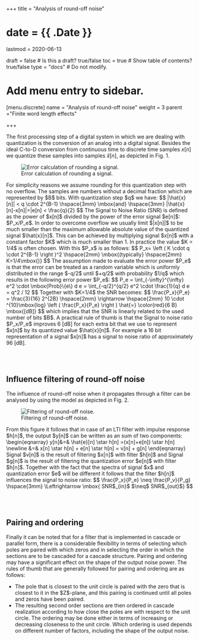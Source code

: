 +++
title = "Analysis of round-off noise"

# date = {{ .Date }}
lastmod = 2020-06-13

draft = false  # Is this a draft? true/false
toc = true  # Show table of contents? true/false
type = "docs"  # Do not modify.

# Add menu entry to sidebar.
[menu.discrete]
  name = "Analysis of round-off noise"
  weight = 3
  parent ="Finite word length effects"

+++

The first processing step of a digital system in which we are dealing with quantization is the conversion of an analog into a digital signal. Besides the ideal C-to-D conversion from continuous time to discrete time samples $x[n]$ we quantize these samples into samples $\hat{x}[n]$,
as depicted in Fig. 1.
<div style="max-width: 600px; margin: auto">
  <figure>
    <img
      src="/../files/7.Images/discrete/finitewordlength/rounding.svg"
      alt="Error calculation of rounding a signal."
    />
    <figcaption class="numbered">
      Error calculation of rounding a signal.
    </figcaption>
  </figure>
</div>
For simplicity reasons we assume rounding for this quantization step with no overflow. The samples are numbers without a decimal fraction which are represented by $B$ bits. With quantization step $q$ we have:
$$
|\hat{x}[n]| < q \cdot 2^{B-1} \hspace{3mm} \mbox{and} \hspace{3mm}
|\hat{x}[n]-x[n]|=|e[n] < \frac{q}{2}
$$
The Signal to Noise Ratio (SNR) is defined as the power of $x[n]$ divided by the power of the error signal $e[n]$: $P_x/P_e$.  In order to overcome overflow we usually limit $|x[n]|$ to be much smaller than the maximum allowable absolute value of the quantized signal $\hat{x}[n]$. This can be achieved by multiplying signal $x[n]$ with a constant factor $K$ which is much smaller than 1. In practice the value $K = 1/4$ is often chosen.
With this $P_x$ is as follows:
$$
P_x= \left ( K \cdot q \cdot 2^{B-1} \right )^2
\hspace{2mm} \mbox{(typically} \hspace{2mm} K=1/4\mbox{)}
$$
The assumption made to evaluate the error power $P_e$ is that the error can be treated as a random variable which is uniformly distributed in the range $-q/2$ until $+q/2$ with probability $1/q$  which results in the following error power $P_e$:
$$
P_e = \int_{-\infty}^{\infty} e^2 \cdot \mbox{Prob}\{e\} d e = \int_{-q/2}^{q/2} e^2 \cdot \frac{1}{q} d e = q^2 / 12
$$
Together with $K=1/4$ the SNR becomes:
$$
\frac{P_x}{P_e} = \frac{3}{16} 2^{2B} \hspace{2mm} \rightarrow \hspace{2mm}
10 \cdot ^{10}\mbox{log} \left ( \frac{P_x}{P_e} \right ) \hat{=}  \color{red}{6  B} \mbox{[dB]}
$$
which implies that the SNR is linearly related to the used number of bits $B$. A practical rule of thumb is that the Signal to noise ratio $P_x/P_e$ improves 6 [dB] for each extra bit that we use to represent $x[n]$ by its quantized value $\hat{x}[n]$. For example a 16 bit representation of a signal $x[n]$ has a signal to noise ratio of approximately 96 [dB].

<br></br>
## Influence filtering of round-off noise
The influence of round-off noise when it propagates through a filter
can be analysed by using the model as depicted in Fig. 2.
<div style="max-width: 600px; margin: auto">
  <figure>
    <img
      src="/../files/7.Images/discrete/finitewordlength/noisemodel.svg"
      alt="Filtering of round-off noise."
    />
    <figcaption class="numbered">
      Filtering of round-off noise.
    </figcaption>
  </figure>
</div>
From this figure it follows that in case of an LTI filter with impulse response $h[n]$, the output $y[n]$ can be written as an sum of two components:
\begin{eqnarray}
y[n]&=& \hat{e}[n] \star h[n] =(x[n]+e[n]) \star h[n] \newline
&=& x[n] \star h[n] + e[n] \star h[n] = v[n] + g[n]
\end{eqnarray}
Signal $v[n]$ is the result of filtering $x[n]$ with filter $h[n]$ and Signal $g[n]$ is the result of filtering the quantization error $e[n]$ with filter $h[n]$.  Together with the fact that the spectra of signal $x$ and quantization error $e$ will be different it follows that the filter $h[n]$ influences the signal to noise ratio:
$$
\frac{P_x}{P_e} \neq \frac{P_v}{P_g} \hspace{3mm} \Leftrightarrow
\mbox{ SNR$_{in}$ $\neq$ SNR$_{out}$}
$$

<br></br>
## Pairing and ordering
Finally it can be noted that for a filter that is implemented in cascade or parallel form, there is a considerable flexibility in terms of selecting which poles are paired with which zeros and in selecting the order in which the sections are to be cascaded for a cascade structure. Pairing and ordering may have a significant effect on the shape of the output noise power. The rules of thumb that are generally followed for pairing and ordering are as follows:
<ul>
  <li> The pole that is closest to the unit circle is paired with the zero that is closest to it in the $Z$-plane, and this pairing is continued until all poles and zeros have been paired.</li>
  <li>  The resulting second order sections are then ordered in cascade realization according to how close the poles are with respect to the unit circle. The ordering may be done either in terms of increasing or decreasing closeness to the unit circle. Which ordering is used depends on different number of factors, including the shape of the output noise. </li>
</ul>
